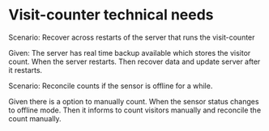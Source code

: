 # Visit-counter technical needs

Scenario: Recover across restarts of the server that runs the visit-counter

Given: The server has real time backup available which stores
the visitor count.
When the server restarts.
Then recover data and update server after it restarts.

Scenario: Reconcile counts if the sensor is offline for a while.

Given there is a option to manually count. 
When the sensor status changes to offline mode.
Then it informs to count visitors manually and 
reconcile the count manually.
